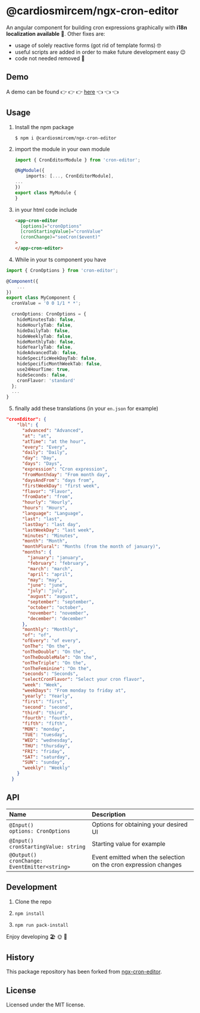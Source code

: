 # @cardiosmircem/ngx-cron-editor

An angular component for building cron expressions graphically with **i18n localization available** 🥳.
Other fixes are:

- usage of solely reactive forms (got rid of template forms) 🤓
- useful scripts are added in order to make future development easy 😌
- code not needed removed 🚮

## Demo

A demo can be found 👉 👉 👉 [here](https://cardiosmircem.github.io/ngx-cron-editor/) 👈 👈 👈

## Usage

1. Install the npm package

   ```
   $ npm i @cardiosmircem/ngx-cron-editor
   ```

2. import the module in your own module

   ```ts
   import { CronEditorModule } from 'cron-editor';

   @NgModule({
       imports: [..., CronEditorModule],
   ...
   })
   export class MyModule {
   }
   ```

3. in your html code include

   ```html
   <app-cron-editor
     [options]="cronOptions"
     [cronStartingValue]="cronValue"
     (cronChange)="seeCron($event)"
   >
   </app-cron-editor>
   ```

4. While in your ts component you have

```ts
import { CronOptions } from 'cron-editor';

@Component({
    ...
})
export class MyComponent {
  cronValue = '0 0 1/1 * *';

  cronOptions: CronOptions = {
    hideMinutesTab: false,
    hideHourlyTab: false,
    hideDailyTab: false,
    hideWeeklyTab: false,
    hideMonthlyTab: false,
    hideYearlyTab: false,
    hideAdvancedTab: false,
    hideSpecificWeekDayTab: false,
    hideSpecificMonthWeekTab: false,
    use24HourTime: true,
    hideSeconds: false,
    cronFlavor: 'standard'
  };
  ...
}
```

5. finally add these translations (in your `en.json` for example)

```json
"cronEditor": {
    "lbl": {
      "advanced": "Advanced",
      "at": "at",
      "atTime": "at the hour",
      "every": "Every",
      "daily": "Daily",
      "day": "Day",
      "days": "Days",
      "expression": "Cron expression",
      "fromMonthday": "From month day",
      "daysAndFrom": "days from",
      "firstWeekDay": "first week",
      "flavor": "Flavor",
      "fromDate": "from",
      "hourly": "Hourly",
      "hours": "Hours",
      "language": "Language",
      "last": "last",
      "lastDay": "last day",
      "lastWeekDay": "last week",
      "minutes": "Minutes",
      "month": "Month",
      "monthPlural": "Months (from the month of january)",
      "months": {
        "january": "january",
        "february": "february",
        "march": "march",
        "april": "april",
        "may": "may",
        "june": "june",
        "july": "july",
        "august": "august",
        "september": "september",
        "october": "october",
        "november": "november",
        "december": "december"
      },
      "monthly": "Monthly",
      "of": "of",
      "ofEvery": "of every",
      "onThe": "On the",
      "onTheDouble": "On the",
      "onTheDoubleMale": "On the",
      "onTheTriple": "On the",
      "onTheFeminine": "On the",
      "seconds": "Seconds",
      "selectCronFlavor": "Select your cron flavor",
      "week": "Week",
      "weekDays": "From monday to friday at",
      "yearly": "Yearly",
      "first": "first",
      "second": "second",
      "third": "third",
      "fourth": "fourth",
      "fifth": "fifth",
      "MON": "monday",
      "TUE": "tuesday",
      "WED": "wednesday",
      "THU": "thursday",
      "FRI": "friday",
      "SAT": "saturday",
      "SUN": "sunday",
      "weekly": "Weekly"
    }
  }

```

## API

| Name                                               | Description                                                     |
| :------------------------------------------------- | :-------------------------------------------------------------- |
| `@Input()`<br> `options: CronOptions`              | Options for obtaining your desired UI                           |
| `@Input()`<br> `cronStartingValue: string`         | Starting value for example                                      |
| `@Output()`<br> `cronChange: EventEmitter<string>` | Event emitted when the selection on the cron expression changes |

## Development

1. Clone the repo

2. `npm install`

3. `npm run pack-install`

Enjoy developing 🏖️ 🌞 🍹

## History

This package repository has been forked from [ngx-cron-editor](https://github.com/haavardj/ngx-cron-editor).

## License

Licensed under the MIT license.
